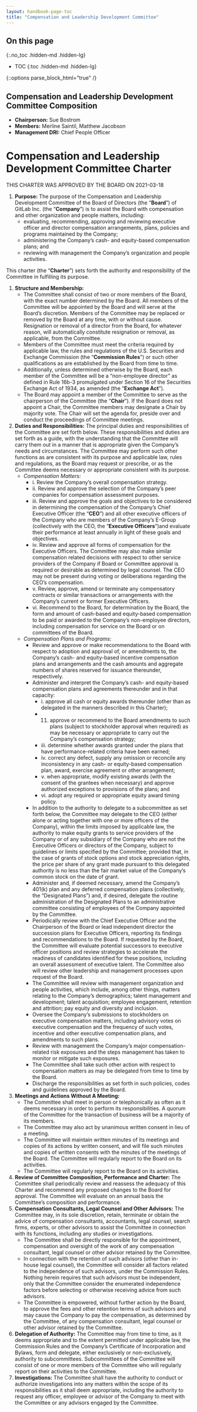```yaml
---
layout: handbook-page-toc
title: "Compensation and Leadership Development Committee"
---
```


## On this page
{:.no_toc .hidden-md .hidden-lg}

- TOC
{:toc .hidden-md .hidden-lg}

{::options parse_block_html="true" /}

## Compensation and Leadership Development Committee Composition

- **Chairperson:** Sue Bostrom
- **Members:** Merline Saintil, Matthew Jacobson
- **Management DRI:** Chief People Officer

# Compensation and Leadership Development Committee Charter

THIS CHARTER WAS APPROVED BY THE BOARD ON 2021-03-18

1. **Purpose:** The purpose of the Compensation and Leadership Development Committee of the Board of Directors (the “**Board**”) of GitLab Inc. (the “**Company**”) is to assist the Board with compensation and other organization and people matters, including:
    - evaluating, recommending, approving and reviewing executive officer and director compensation arrangements, plans, policies and programs maintained by the Company; 
    - administering the Company’s cash- and equity-based compensation plans; and 
    - reviewing with management the Company’s organization and people activities. 

This charter (the “**Charter**”) sets forth the authority and responsibility of the Committee in fulfilling its purpose. 

1. **Structure and Membership:**
    - The Committee shall consist of two or more members of the Board, with the exact number determined by the Board. All members of the Committee will be appointed by the Board and will serve at the Board’s discretion. Members of the Committee may be replaced or removed by the Board at any time, with or without cause. Resignation or removal of a director from the Board, for whatever reason, will automatically constitute resignation or removal, as applicable, from the Committee. 
    - Members of the Committee must meet the criteria required by applicable law, the rules and regulations of the U.S. Securities and Exchange Commission (the “**Commission Rules**”) or such other qualifications as are established by the Board from time to time. 
    - Additionally, unless determined otherwise by the Board, each member of the Committee will be a “non-employee director” as defined in Rule 16b-3 promulgated under Section 16 of the Securities Exchange Act of 1934, as amended (the “**Exchange Act**”). 
    - The Board may appoint a member of the Committee to serve as the chairperson of the Committee (the “**Chair**”). If the Board does not appoint a Chair, the Committee members may designate a Chair by majority vote. The Chair will set the agenda for, preside over and conduct the proceedings of Committee meetings. 
1. **Duties and Responsibilities:** The principal duties and responsibilities of the Committee are set forth below. These responsibilities and duties are set forth as a guide, with the understanding that the Committee will carry them out in a manner that is appropriate given the Company’s needs and circumstances. The Committee may perform such other functions as are consistent with its purpose and applicable law, rules and regulations, as the Board may request or prescribe, or as the Committee deems necessary or appropriate consistent with its purpose.
    - *Compensation Matters:* 
        - i. Review the Company’s overall compensation strategy. 
        - ii. Review and approve the selection of the Company’s peer companies for compensation assessment purposes. 
        - iii. Review and approve the goals and objectives to be considered in determining the compensation of the Company’s Chief Executive Officer (the “**CEO**”) and all other executive officers of the Company who are members of the Company’s E-Group (collectively with the CEO, the “**Executive Officers**”)and evaluate their performance at least annually in light of these goals and objectives. 
        - iv. Review and approve all forms of compensation for the Executive Officers. The Committee may also make similar compensation related decisions with respect to other service providers of the Company if Board or Committee approval is required or desirable as determined by legal counsel. The CEO may not be present during voting or deliberations regarding the CEO’s compensation. 
        - v. Review, approve, amend or terminate any compensatory contracts or similar transactions or arrangements with the Company’s current or former Executive Officers. 
        - vi. Recommend to the Board, for determination by the Board, the form and amount of cash-based and equity-based compensation to be paid or awarded to the Company’s non-employee directors, including compensation for service on the Board or on committees of the Board. 
    - *Compensation Plans and Programs:* 
        - Review and approve or make recommendations to the Board with respect to adoption and approval of, or amendments to, the Company’s cash- and equity-based incentive compensation plans and arrangements and the cash amounts and aggregate numbers of shares reserved for issuance thereunder, respectively. 
        - Administer and interpret the Company’s cash- and equity-based compensation plans and agreements thereunder and in that capacity: 
            - i. approve all cash or equity awards thereunder (other than as delegated in the manners described in this Charter); 
            - 11. approve or recommend to the Board amendments to such plans (subject to stockholder approval when required) as may be necessary or appropriate to carry out the Company’s compensation strategy; 
            - iii. determine whether awards granted under the plans that have performance-related criteria have been earned; 
            - iv. correct any defect, supply any omission or reconcile any inconsistency in any cash- or equity-based compensation plan, award, exercise agreement or other arrangement; 
            - v. when appropriate, modify existing awards (with the consent of the grantees when necessary) and approve authorized exceptions to provisions of the plans; and 
            - vi. adopt any required or appropriate equity award timing policy. 
        - In addition to the authority to delegate to a subcommittee as set forth below, the Committee may delegate to the CEO (either alone or acting together with one or more officers of the Company), within the limits imposed by applicable law, the authority to make equity grants to service providers of the Company or of any subsidiary of the Company who are not the Executive Officers or directors of the Company, subject to guidelines or limits specified by the Committee; provided that, in the case of grants of stock options and stock appreciation rights, the price per share of any grant made pursuant to this delegated authority is no less than the fair market value of the Company’s common stock on the date of grant. 
        - Administer and, if deemed necessary, amend the Company’s 401(k) plan and any deferred compensation plans (collectively, the “Designated Plans”) and, if desired, delegate the routine administration of the Designated Plans to an administrative committee consisting of employees of the Company appointed by the Committee. 
        - Periodically review with the Chief Executive Officer and the Chairperson of the Board or lead independent director the succession plans for Executive Officers, reporting its findings and recommendations to the Board. If requested by the Board, the Committee will evaluate potential successors to executive officer positions and review strategies to accelerate the readiness of candidates identified for these positions, including an overall assessment of executive talent. The Committee also will review other leadership and management processes upon request of the Board. 
        - The Committee will review with management organization and people activities, which include, among other things, matters relating to the Company’s demographics; talent management and development; talent acquisition; employee engagement, retention and attrition; pay equity and diversity and inclusion. 
        - Oversee the Company’s submissions to stockholders on executive compensation matters, including advisory votes on executive compensation and the frequency of such votes, incentive and other executive compensation plans, and amendments to such plans. 
        - Review with management the Company’s major compensation-related risk exposures and the steps management has taken to monitor or mitigate such exposures. 
        - The Committee shall take such other action with respect to compensation matters as may be delegated from time to time by the Board. 
        - Discharge the responsibilities as set forth in such policies, codes and guidelines approved by the Board. 
1. **Meetings and Actions Without A Meeting:** 
    - The Committee shall meet in person or telephonically as often as it deems necessary in order to perform its responsibilities. A quorum of the Committee for the transaction of business will be a majority of its members. 
    - The Committee may also act by unanimous written consent in lieu of a meeting.
    - The Committee will maintain written minutes of its meetings and copies of its actions by written consent, and will file such minutes and copies of written consents with the minutes of the meetings of the Board. The Committee will regularly report to the Board on its activities. 
    - The Committee will regularly report to the Board on its activities. 
1. **Review of Committee Composition, Performance and Charter:** The Committee shall periodically review and reassess the adequacy of this Charter and recommend any proposed changes to the Board for approval. The Committee will evaluate on an annual basis the Committee’s composition and performance. 
1. **Compensation Consultants, Legal Counsel and Other Advisors:** The Committee may, in its sole discretion, retain, terminate or obtain the advice of compensation consultants, accountants, legal counsel, search firms, experts, or other advisors to assist the Committee in connection with its functions, including any studies or investigations. 
    - The Committee shall be directly responsible for the appointment, compensation and oversight of the work of any compensation consultant, legal counsel or other advisor retained by the Committee. 
    - In connection with the retention of such advisors (other than in-house legal counsel), the Committee will consider all factors related to the independence of such advisors, under the Commission Rules. Nothing herein requires that such advisors must be independent, only that the Committee consider the enumerated independence factors before selecting or otherwise receiving advice from such advisors. 
    - The Committee is empowered, without further action by the Board, to approve the fees and other retention terms of such advisors and may cause the Company to pay the compensation, as determined by the Committee, of any compensation consultant, legal counsel or other advisor retained by the Committee. 
1. **Delegation of Authority:** The Committee may from time to time, as it deems appropriate and to the extent permitted under applicable law, the Commission Rules and the Company’s Certificate of Incorporation and Bylaws, form and delegate, either exclusively or non-exclusively, authority to subcommittees. Subcommittees of the Committee will consist of one or more members of the Committee who will regularly report on their activities to the Committee. 
1. **Investigations:** The Committee shall have the authority to conduct or authorize investigations into any matters within the scope of its responsibilities as it shall deem appropriate, including the authority to request any officer, employee or advisor of the Company to meet with the Committee or any advisors engaged by the Committee.
